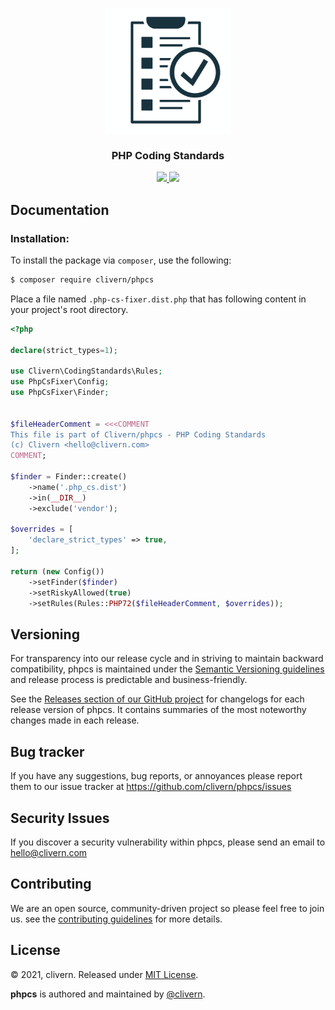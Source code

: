 <p align="center">
    <img alt="phpcs logo" src="/assets/img/logo.png?v=1.0.1" height="200" />
    <h3 align="center">PHP Coding Standards</h3>
    <p align="center">
        <a href="https://packagist.org/packages/clivern/phpcs">
            <img src="https://img.shields.io/badge/Version-1.0.1-red.svg">
        </a>
        <a href="https://github.com/Clivern/phpcs/blob/master/LICENSE">
            <img src="https://img.shields.io/badge/LICENSE-MIT-orange.svg">
        </a>
    </p>
</p>


## Documentation

### Installation:

To install the package via `composer`, use the following:

```zsh
$ composer require clivern/phpcs
```

Place a file named `.php-cs-fixer.dist.php` that has following content in your project's root directory.

```php
<?php

declare(strict_types=1);

use Clivern\CodingStandards\Rules;
use PhpCsFixer\Config;
use PhpCsFixer\Finder;


$fileHeaderComment = <<<COMMENT
This file is part of Clivern/phpcs - PHP Coding Standards
(c) Clivern <hello@clivern.com>
COMMENT;

$finder = Finder::create()
    ->name('.php_cs.dist')
    ->in(__DIR__)
    ->exclude('vendor');

$overrides = [
    'declare_strict_types' => true,
];

return (new Config())
    ->setFinder($finder)
    ->setRiskyAllowed(true)
    ->setRules(Rules::PHP72($fileHeaderComment, $overrides));
```


## Versioning

For transparency into our release cycle and in striving to maintain backward compatibility, phpcs is maintained under the [Semantic Versioning guidelines](https://semver.org/) and release process is predictable and business-friendly.

See the [Releases section of our GitHub project](https://github.com/clivern/phpcs/releases) for changelogs for each release version of phpcs. It contains summaries of the most noteworthy changes made in each release.


## Bug tracker

If you have any suggestions, bug reports, or annoyances please report them to our issue tracker at https://github.com/clivern/phpcs/issues


## Security Issues

If you discover a security vulnerability within phpcs, please send an email to [hello@clivern.com](mailto:hello@clivern.com)


## Contributing

We are an open source, community-driven project so please feel free to join us. see the [contributing guidelines](CONTRIBUTING.md) for more details.


## License

© 2021, clivern. Released under [MIT License](https://opensource.org/licenses/mit-license.php).

**phpcs** is authored and maintained by [@clivern](http://github.com/clivern).

